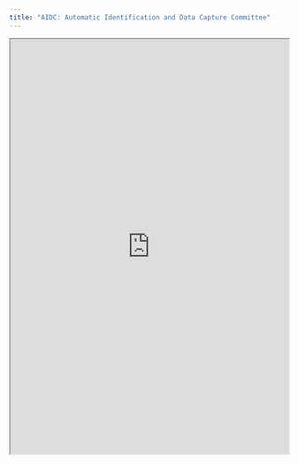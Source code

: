 ```yaml
---
title: "AIDC: Automatic Identification and Data Capture Committee"
---
```



<iframe height="750" width="100%" src="https://ewelton.github.io/ktest/wiki.html#AIDC:%20Automatic%20Identification%20and%20Data%20Capture%20Committee"></iframe>
